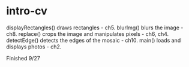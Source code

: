 # intro-cv

displayRectangles() draws rectangles - ch5.
blurImg() blurs the image - ch8.
replace() crops the image and manipulates pixels - ch6, ch4. 
detectEdge() detects the edges of the mosaic - ch10. 
main() loads and displays photos - ch2. 

Finished 9/27
